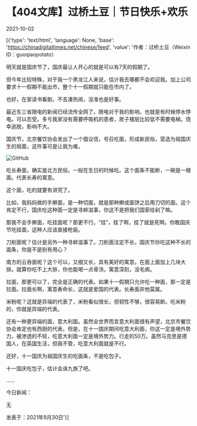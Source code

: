 # 【404文库】过桥土豆｜节日快乐+欢乐

2021-10-02

[{'type': 'text/html', 'language': None, 'base': 'https://chinadigitaltimes.net/chinese/feed', 'value': '作者：过桥土豆（Weixin ID：guoqiaopotato）

明天就是国庆节了，国庆最让人开心的就是可以有7天的假期了。

但今年比较特殊，对于我一个黑龙江人来说，估计我去哪都不会欢迎我。加上公司要求十一假期不能出市，整个十一假期就只能在市内了。

也好，在家读书看剧，不去凑热闹，没准也是好事。

最近东三省限电的新闻已经流传全网了。限电对于我的影响，也就是有时候停水停电。可以忍受。多亏我家没有需要呼吸机的患者，房子楼层比较低不需要电梯。侥幸逃脱，影响不大。

国庆节，北京餐饮协会发出了一个倡议信，号召吃面，形成新民俗，营造为祖国庆生的局面，这件事可是让我为难。

![GitHub](https://chinadigitaltimes.net/chinese/files/2021/10/post-671582-61574b61ae883.)

吃长寿面，确实是北方民俗。一般在生日的时候吃。这个面条不能断，一碗是一根面。代表长寿的寓意。

这个面，吃的就要有讲究了。

比如，我妈妈做的手擀面，是一种切面，就是那种擀成面饼之后用刀切的面。这个肯定不行，国庆吃这种面一定是寻衅滋事，你这不是把我们国家给剁了嘛。

那我不会手擀面，吃挂面呢？那更不行。“挂”，挂了啊，挂了就是死啊。你敢国庆节吃挂面，这种人应该直接枪毙。

刀削面呢？估计是另外一种寻衅滋事了。刀削面注定不长，国庆节你吃这种不长的面条，你是不是别有用心？

南方的云吞面呢？这个可以，又细又长，具有美好的寓意。在面上面加上几块大排。就算你吃不上大排，你也能喝一点骨汤，寓意深刻，没毛病。

拉面，那更可以了，完全是正确的代表。如果十一假期只允许吃一种面，那一定是拉面。拉面长啊，寓意寿命长，这就是爱国的代表。长寿面非他莫属。

米粉呢？这就是异端的代表了，米粉看似很长，但韧性不够，很容易断。吃米粉的，你就是异端的代表。

还有一种更异端的面，意大利面。虽然全世界而言意大利面很有声望，北京市餐饮协会肯定也有西厨的代表。但是，在十一国庆期间吃意大利面，你这一定是境外势力，被渗透的不轻，吃意大利面一定是境外势力。行走的50万。虽然马克思是德国人，在英国生活，但我不管，吃意大利面就是不行。

还好，十一国庆为祖国庆生的吃面条，不是吃包子。

十一国庆吃包子，估计会诛九族了吧。

……

今日新闻：

无

发表于：2021年9月30日'}]